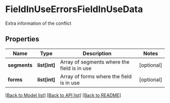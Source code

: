 # FieldInUseErrorsFieldInUseData

Extra information of the conflict
## Properties
Name | Type | Description | Notes
------------ | ------------- | ------------- | -------------
**segments** | **list[int]** | Array of segments where the field is in use | [optional] 
**forms** | **list[int]** | Array of forms where the field is in use | [optional] 

[[Back to Model list]](../README.md#documentation-for-models) [[Back to API list]](../README.md#documentation-for-api-endpoints) [[Back to README]](../README.md)


